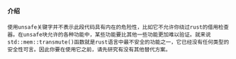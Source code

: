 #### 介绍

    使用unsafe关键字并不表示此段代码具有内在的危险性，比如它不允许你绕过rust的借用检查器。在unsafe块允许的各种功能中，某些功能要比其他一些功能更加难以验证。就来说std::mem::transmute()函数就是rust语言中最不安全的功能之一，它已经没有任何类型的安全性可言。因此你要在使用它之前，请先研究有没有其他替代方案。

